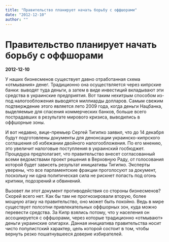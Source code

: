 ```yaml
---
title: "Правительство планирует начать борьбу с оффшорами"
date: "2012-12-10"
author: ""
---
```


# Правительство планирует начать борьбу с оффшорами

**2012-12-10** 

У наших бизнесменов существует давно отработанная схема «отмывания» денег. Традиционно она осуществляется через кипрские банки: выводят туда деньги, а затем в виде инвестиций вкладывают эти средства в украинские предприятия. Вот таким нехитрым способом из-под налогообложения выводятся миллиарды долларов. Самым свежим подтверждение этого является лето 2009 года, когда деньги Нацбанка, выделяемые для спасения коммерческих банков, больше всего пострадавших в результате мирового кризиса, выводились в оффшорные зоны.

И вот недавно, вице-премьер Сергей Тигипко заявил, что до 14 декабря будут подготовлены документы для денонсации украинско-кипрского соглашения об избежании двойного налогообложения. По его мнению, это увеличит налоговые поступления в украинский госбюджет. Процедура предполагает, что правительство внесет согласованный всеми ведомствами проект решения в Верховную Раду, от голосования которой будет зависеть результат инициативы Тигипко. Эксперты уверены, что все парламентские фракции проголосуют за документ, поскольку ни одна политическая сила не рискнет попасть под огонь критики, подозрений и обвинений.

Вызовет ли этот документ противодействия со стороны бизнесменов? Скорей всего нет. Как бы там не прогнозировали вторую, более мощную атаку на правительство, оно может быть покойно. Ведь в мире существует полсотни привлекательных оффшорных зон, куда можно перевести средства. За Кипр взялись потому, что у населения он ассоциируется с оффшорами, через которые традиционно «отмывают» деньги украинские олигархи. Данная инициатива правительства носит чисто популистский характер, цель которой состоит в том, чтобы вернуть резко пошатнувшееся доверие избирателей.
